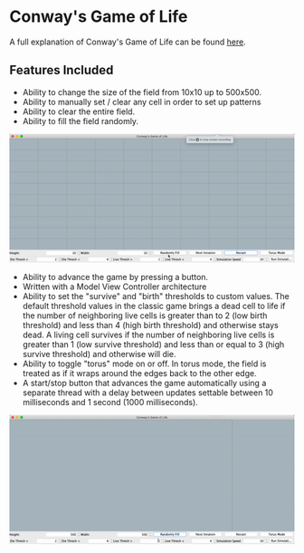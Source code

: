 # Conway's Game of Life
A full explanation of Conway's Game of Life can be found [here](https://en.wikipedia.org/wiki/Conway%27s_Game_of_Life).

## Features Included
- Ability to change the size of the field from 10x10 up to 500x500.
- Ability to manually set / clear any cell in order to set up patterns
- Ability to clear the entire field.
- Ability to fill the field randomly.

![Randomly Fill](/images/Randomly_Fill.gif)
- Ability to advance the game by pressing a button.
- Written with a Model View Controller architecture
- Ability to set the "survive" and "birth" thresholds to custom values. 
The default threshold values in the classic game brings a dead cell to life if 
the number of neighboring live cells is greater than to 2 (low birth threshold) 
and less than 4 (high birth threshold) and otherwise stays dead. A living cell 
survives if the number of neighboring live cells is greater than 1 
(low survive threshold) and less than or equal to 3 (high survive threshold) and 
otherwise will die.
- Ability to toggle "torus" mode on or off. In torus mode, the field is treated 
as if it wraps around the edges back to the other edge.
- A start/stop button that advances the game automatically using a separate 
thread with a delay between updates settable between 10 milliseconds and 1 second (1000 milliseconds).

![Simulation](/images/Simulation.gif)